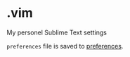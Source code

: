 .vim
====


My personel Sublime Text settings

`preferences` file is saved to [preferences](https://github.com/sknade/SublimeTextPreferences).



